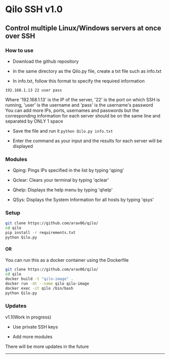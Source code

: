 # <b>Qilo SSH v1.0</b>

## Control multiple Linux/Windows servers at once over SSH

### How to use
* Download the github repository

* In the same directory as the Qilo.py file, create a txt file such as info.txt

* In info.txt, follow this format to specify the required information
```
192.168.1.13 22 user pass
```
Where '192.168.1.13' is the IP of the server, '22' is the port on which SSH is running, 'user' is the username and 'pass' is the username's password
<br>
You can add more IPs, ports, usernames and passwords but the corresponding information for each server should be on the same line and separated by ONLY 1 space

* Save the file and run it ```python Qilo.py info.txt```

* Enter the command as your input and the results for each server will be displayed

### Modules

* Qping: Pings IPs specified in the list by typing 'qping' 

* Qclear: Clears your terminal by typing 'qclear' 

* Qhelp: Displays the help menu by typing 'qhelp'

* QSys: Displays the System Information for all hosts by typing 'qsys' 

### Setup

```bash
git clone https://github.com/arav06/qilo/
cd qilo
pip install -r requirements.txt
python Qilo.py
```
#### OR
You can run this as a docker container using the Dockerfile

```bash
git clone https://github.com/arav06/qilo/
cd qilo
docker build -t "qilo-image" .
docker run -dt --name qilo qilo-image
docker exec -it qilo /bin/bash
python Qilo.py
```

### Updates

v1.1(Work in progress)

* Use private SSH keys

* Add more modules

There will be more updates in the future

****
